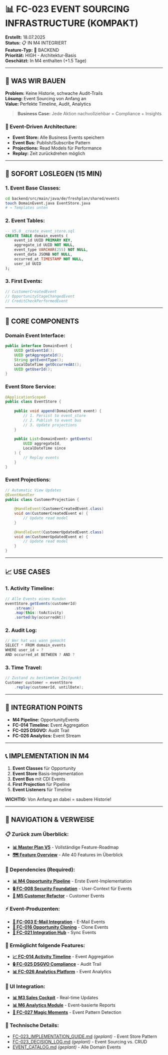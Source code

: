# 📊 FC-023 EVENT SOURCING INFRASTRUCTURE (KOMPAKT)

**Erstellt:** 18.07.2025  
**Status:** 📋 IN M4 INTEGRIERT  
**Feature-Typ:** 🔧 BACKEND  
**Priorität:** HIGH - Architektur-Basis  
**Geschätzt:** In M4 enthalten (+1.5 Tage)  

---

## 🧠 WAS WIR BAUEN

**Problem:** Keine Historie, schwache Audit-Trails  
**Lösung:** Event Sourcing von Anfang an  
**Value:** Perfekte Timeline, Audit, Analytics  

> **Business Case:** Jede Aktion nachvollziehbar = Compliance + Insights

### 🎯 Event-Driven Architecture:
- **Event Store:** Alle Business Events speichern
- **Event Bus:** Publish/Subscribe Pattern
- **Projections:** Read Models für Performance
- **Replay:** Zeit zurückdrehen möglich

---

## 🚀 SOFORT LOSLEGEN (15 MIN)

### 1. **Event Base Classes:**
```bash
cd backend/src/main/java/de/freshplan/shared/events
touch DomainEvent.java EventStore.java
# → Templates unten
```

### 2. **Event Tables:**
```sql
-- V5.0__create_event_store.sql
CREATE TABLE domain_events (
    event_id UUID PRIMARY KEY,
    aggregate_id UUID NOT NULL,
    event_type VARCHAR(255) NOT NULL,
    event_data JSONB NOT NULL,
    occurred_at TIMESTAMP NOT NULL,
    user_id UUID
);
```

### 3. **First Events:**
```java
// CustomerCreatedEvent
// OpportunityStageChangedEvent  
// CreditCheckPerformedEvent
```

---

## 🔧 CORE COMPONENTS

### Domain Event Interface:
```java
public interface DomainEvent {
    UUID getEventId();
    UUID getAggregateId();
    String getEventType();
    LocalDateTime getOccurredAt();
    UUID getUserId();
}
```

### Event Store Service:
```java
@ApplicationScoped
public class EventStore {
    
    public void append(DomainEvent event) {
        // 1. Persist to event_store
        // 2. Publish to event bus
        // 3. Update projections
    }
    
    public List<DomainEvent> getEvents(
        UUID aggregateId, 
        LocalDateTime since
    ) {
        // Replay events
    }
}
```

### Event Projections:
```java
// Automatic View Updates
@EventHandler
public class CustomerProjection {
    
    @HandleEvent(CustomerCreatedEvent.class)
    void on(CustomerCreatedEvent e) {
        // Update read model
    }
    
    @HandleEvent(CustomerUpdatedEvent.class)
    void on(CustomerUpdatedEvent e) {
        // Update read model
    }
}
```

---

## 📈 USE CASES

### 1. Activity Timeline:
```java
// Alle Events eines Kunden
eventStore.getEvents(customerId)
    .stream()
    .map(this::toActivity)
    .sorted(by(occurredAt))
```

### 2. Audit Log:
```java
// Wer hat was wann gemacht
SELECT * FROM domain_events 
WHERE user_id = ? 
AND occurred_at BETWEEN ? AND ?
```

### 3. Time Travel:
```java
// Zustand zu bestimmtem Zeitpunkt
Customer customer = eventStore
    .replay(customerId, untilDate);
```

---

## 🔗 INTEGRATION POINTS

- **M4 Pipeline:** OpportunityEvents
- **FC-014 Timeline:** Event Aggregation
- **FC-025 DSGVO:** Audit Trail
- **FC-026 Analytics:** Event Stream

---

## 📞 IMPLEMENTATION IN M4

1. **Event Classes** für Opportunity
2. **Event Store** Basis-Implementation
3. **Event Bus** mit CDI Events
4. **First Projection** für Pipeline
5. **Event Listeners** für Timeline

**WICHTIG:** Von Anfang an dabei = saubere Historie!

---

## 🧭 NAVIGATION & VERWEISE

### 📋 Zurück zum Überblick:
- **[📊 Master Plan V5](/docs/CRM_COMPLETE_MASTER_PLAN_V5.md)** - Vollständige Feature-Roadmap
- **[🗺️ Feature Overview](/docs/features/MASTER/FEATURE_OVERVIEW.md)** - Alle 40 Features im Überblick

### 🔗 Dependencies (Required):
- **[📊 M4 Opportunity Pipeline](/docs/features/ACTIVE/02_opportunity_pipeline/M4_KOMPAKT.md)** - Erste Event-Implementation
- **[🔒 FC-008 Security Foundation](/docs/features/ACTIVE/01_security_foundation/FC-008_KOMPAKT.md)** - User-Context für Events
- **[👥 M5 Customer Refactor](/docs/features/PLANNED/12_customer_refactor_m5/M5_KOMPAKT.md)** - Customer Events

### ⚡ Event-Produzenten:
- **[📧 FC-003 E-Mail Integration](/docs/features/PLANNED/06_email_integration/FC-003_KOMPAKT.md)** - E-Mail Events
- **[🔄 FC-016 Opportunity Cloning](/docs/features/PLANNED/18_opportunity_cloning/FC-016_KOMPAKT.md)** - Clone Events
- **[🔌 FC-021 Integration Hub](/docs/features/PLANNED/21_integration_hub/FC-021_KOMPAKT.md)** - Sync Events

### 🚀 Ermöglicht folgende Features:
- **[📈 FC-014 Activity Timeline](/docs/features/PLANNED/16_activity_timeline/FC-014_KOMPAKT.md)** - Event Aggregation
- **[🔒 FC-025 DSGVO Compliance](/docs/features/PLANNED/25_dsgvo_compliance/FC-025_KOMPAKT.md)** - Audit Trail
- **[📊 FC-026 Analytics Platform](/docs/features/PLANNED/26_analytics_platform/FC-026_KOMPAKT.md)** - Event Analytics

### 🎨 UI Integration:
- **[📊 M3 Sales Cockpit](/docs/features/ACTIVE/05_ui_foundation/M3_SALES_COCKPIT_KOMPAKT.md)** - Real-time Updates
- **[📊 M6 Analytics Module](/docs/features/PLANNED/13_analytics_m6/M6_KOMPAKT.md)** - Event-basierte Reports
- **[🎯 FC-027 Magic Moments](/docs/features/PLANNED/27_magic_moments/FC-027_KOMPAKT.md)** - Event Pattern Detection

### 🔧 Technische Details:
- [FC-023_IMPLEMENTATION_GUIDE.md](./FC-023_IMPLEMENTATION_GUIDE.md) *(geplant)* - Event Store Pattern
- [FC-023_DECISION_LOG.md](./FC-023_DECISION_LOG.md) *(geplant)* - Event Sourcing vs. CRUD
- [EVENT_CATALOG.md](./EVENT_CATALOG.md) *(geplant)* - Alle Domain Events